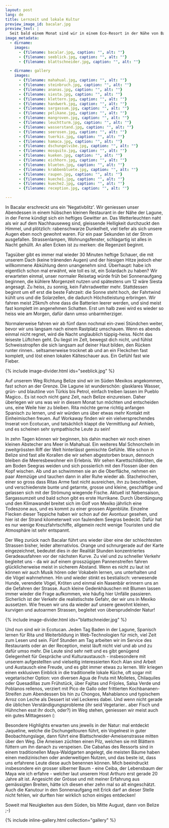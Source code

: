 ```yaml
---
layout: post
lang: de
title: Lernzeit und lokale Kultur
preview_image_id: bacalar.jpg
preview_text: |
  Seit bald einem Monat sind wir in einem Eco-Resort in der Nähe von Bacalar, wo wir gegen Kost und Logis mithelfen. Nach einigen Wochen Yucatan erradeln zu zweit ist jetzt die Gelegenheit für einen Kulturaustausch. Aber von vorne..
image_metadata:
  - dirname:
    images:
      - {filename: bacalar.jpg, caption: "", alt: ""}
      - {filename: seeblick.jpg, caption: "", alt: ""}
      - {filename: blattschneider.jpg, caption: "", alt: ""}

  - dirname: gallery
    images:
      - {filename: mahahual.jpg, caption: "", alt: ""}
      - {filename: steinbruch.jpg, caption: "", alt: ""}
      - {filename: ananas.jpg, caption: "", alt: ""}
      - {filename: siesta.jpg, caption: "", alt: ""}
      - {filename: klettern.jpg, caption: "", alt: ""}
      - {filename: handwerk.jpg, caption: "", alt: ""}
      - {filename: sargassum.jpg, caption: "", alt: ""}
      - {filename: pelikane.jpg, caption: "", alt: ""}
      - {filename: mangroven.jpg, caption: "", alt: ""}
      - {filename: leuchtturm.jpg, caption: "", alt: ""}
      - {filename: wasserstand.jpg, caption: "", alt: ""}
      - {filename: seerosen.jpg, caption: "", alt: ""}
      - {filename: tuerkis.jpg, caption: "", alt: ""}
      - {filename: hamaca.jpg, caption: "", alt: ""}
      - {filename: dschungelvibe.jpg, caption: "", alt: ""}
      - {filename: mosquito.jpg, caption: "", alt: ""}
      - {filename: kueken.jpg, caption: "", alt: ""}
      - {filename: eichhorn.jpg, caption: "", alt: ""}
      - {filename: blueten.jpg, caption: "", alt: ""}
      - {filename: krabbenbluete.jpg, caption: "", alt: ""}
      - {filename: raupen.jpg, caption: "", alt: ""}
      - {filename: kueche1.jpg, caption: "", alt: ""}
      - {filename: kueche2.jpg, caption: "", alt: ""}
      - {filename: reception.jpg, caption: "", alt: ""}

---
```


In Bacalar erschreckt uns ein 'Negativblitz'. Wir geniessen unser Abendessen in einem hübschen kleinen Restaurant in der Nähe der Lagune, in der Ferne kündigt sich ein heftiges Gewitter an. Das Wetterleuchten naht als wir auf dem Nachhauseweg sind, gleissende Helligkeit durchzuckt den Himmel, und plötzlich: rabenschwarze Dunkelheit, viel tiefer als sich unsere Augen eben noch gewohnt waren. Für ein paar Sekunden ist der Strom ausgefallen. Strassenlampen, Wohnungsfenster, schlagartig ist alles in Nacht gehüllt. An allen Ecken ist zu merken: die Regenzeit beginnt.

Tagsüber gibt es immer mal wieder 30 Minuten heftige Schauer, die mit unserem Dach (keine tränenden Augen) und der hiesigen Hitze jedoch eher willkommene Abkühlung denn unangenehm sind. Überhaupt: habe ich eigentlich schon mal erwähnt, wie toll es ist, ein Solardach zu haben? Wir erwarteten einmal, unser normaler Reisetag würde früh bei Sonnenaufgang beginnen, die kühlere Morgenzeit nutzen und spätestens um 12 wäre Siesta angesagt. Zu heiss, zu sonnig, kein Fahrradwetter mehr. Stattdessen beginnt um elf erst die beste Fahrzeit: die Sonne steht hoch, der Fahrtwind kühlt uns und die Solarzellen, die dadurch Höchstleistung erbringen. Wir fahren meist 25km/h ohne dass die Batterien leerer werden, und sind meist fast komplett im angenehmen Schatten. Erst um halb zwei wird es wieder so heiss wie am Morgen, dafür dann umso unbarmherziger.

Normalerweise fahren wir ab fünf dann nochmal ein-zwei Stündchen weiter, bevor wir uns langsam nach einem Rastplatz umschauen. Wenn es abends einmal nicht regnet, wird die Nacht unglaublich tüppig-heiss. Nicht das leiseste Lüftchen geht. Du liegst im Zelt, bewegst dich nicht, und fühlst Schweisstropfen die sich langsam auf deiner Haut bilden, den Rücken runter rinnen.. seltsamerweise trocknet ab und an ein Fleckchen fast komplett, und löst einen lokalen Kälteschauer aus. Ein Gefühl fast wie Fieber. 

{% include image-divider.html ids="seeblick.jpg" %}

Auf unserem Weg Richtung Belize sind wir im Süden Mexikos angekommen, fast schon an der Grenze. Die Lagune ist wunderschön: glasklares Wasser, grün- und blautöne von Türkis bis Petrol, einfach treiben lassen im Pueblo Magico.. Es ist noch nicht ganz Zeit, nach Belize einzureisen. Daher überlegen wir uns was wir in diesem Monat tun möchten und entscheiden uns, eine Weile hier zu bleiben. Rita möchte gerne richtig anfangen Spanisch zu lernen, und wir würden uns über etwas mehr Kontakt mit Einheimischen freuen. Auf Workaway finden wir ein vielversprechendes Inserat von Ecotucan, und tatsächlich klappt die Vermittlung auf Anhieb, und es scheinen sehr sympathische Leute zu sein!

In zehn Tagen können wir beginnen, bis dahin machen wir noch einen kleinen Abstecher ans Meer in Mahahual. Ein weiteres Mal Schnorcheln im zweitgrössten Riff der Welt hinterlässt gemischte Gefühle. Wie schon in Belize sind fast alle Korallen die wir sehen abgestorben braun, dennoch bleiben die Meeresbewohner ein Erlebnis. Wir sehen Karettschildkröten, die am Boden Seegras weiden und sich possierlich mit den Flossen über den Kopf wischen. Ab und an schwimmen sie an die Oberfläche, nehmen ein paar Atemzüge und tauchen dann in aller Ruhe wieder ab. Stachelrochen, einer so gross dass Ritas Arme fast nicht ausreichen, ihn zu beschreiben, und verschiedenste bunte und getarnte, grosse und kleine, geschäftige und gelassen sich mit der Strömung wiegende Fische. Aktuell ist Nebensaison, Sargassumzeit und bald schon gibt es erste Hurrikane. Durch Überdüngung und den Klimawandel breitet sich im Golf von Mexiko jährlich eine Todeszone aus, und es kommt zu einer grossen Algenblüte. Einzelne Flecken dieser Teppiche haben wir schon auf der Avontuur gesehen, und hier ist der Strand kilometerweit von faulendem Seegras bedeckt. Dafür hat es nur wenige Kreuzfahrtschiffe, allgemein recht wenige Touristen und die Atmosphäre ist sehr entspannt.

Der Weg zurück nach Bacalar führt uns wieder über eine der schlechtesten Strassen bisher, leider alternativlos. Orange und schnurgerade auf der Karte eingezeichnet, bedeutet dies in der Realität Stunden konzentriertes Geradeausfahren vor der nächsten Kurve. Zu viel und zu schneller Verkehr begleitet uns - da wir auf einem grosszügigen Pannenstreifen fahren glücklicherweise meist in sicherem Abstand. Wenn es nicht zu laut ist können wir auch Musik hören oder Vokabeln lernen, uns unterhalten und die Vögel wahrnehmen. Hin und wieder stinkt es bestialisch: verwesende Hunde, verendete Vögel, Kröten und einmal ein Nasenbär erinnern uns an die Gefahren der Strasse. Auch kleine Gedenkhäuschen mit Blumen lassen immer wieder die Frage aufkommen, wie häufig hier Unfälle passieren. Sicherlich ist der Verkehr die realistischste Gefahr, der wir uns in Mexiko aussetzen. Wie freuen wir uns da wieder auf unsere gewohnt kleinen, kurvigen und autoarmen Strassen, begleitet von übersprudelnder Natur!

{% include image-divider.html ids="blattschneider.jpg" %}

Und nun sind wir in Ecotucan. Jeden Tag Baden in der Lagune, Spanisch lernen für Rita und Weiterbildung in Web-Technologien für mich, viel Zeit zum Lesen und sein. Fünf Stunden am Tag arbeiten wir im Service des Restaurants oder an der Reception, meist läuft nicht viel und ab und zu dafür umso mehr. Die Leute sind sehr nett und es gibt genügend Gelegenheit für Gespräche und Kulturaustausch - insbesondere mit unserem aufgestellten und vielseitig interessierten Koch Alan sind Arbeit und Austausch eine Freude, und es gibt immer etwas zu lernen. Wir kriegen einen exklusiven Einblick in die traditionelle lokale Küche, oft sogar mit vegetarischer Option: von diversen Agua de Fruta mit Molletes, Chilaquiles oder Quesadillas zum Frühstück, über Fajitas und Frijoles, Salsa Verde und Poblanos rellenos, verziert mit Pico de Gallo oder frittierten Kochbananen-Streifen zum Abendessen bis hin zu Chongos, Mahablanco und typischem Arroz con Leche als Dessert ist viel Leckeres dabei. Und wenn nicht gerade die üblichen Verständigungsprobleme (ihr seid Vegetarier.. aber Fisch und Hühnchen esst ihr doch, oder?) im Weg stehen, geniessen wir meist auch ein gutes Mittagessen (:

Besondere Highlights erwarten uns jeweils in der Natur: mal entdeckt Jaqueline, welche die Dschungeltouren führt, ein Vogelnest in guter Beobachtungslage, dann führt eine Blattschneider-Ameisenstrasse mitten über den Weg. Die Ameisen züchten einen Pilz, welchen sie mit Blättern füttern um ihn danach zu verspeisen. Die Cabañas des Ressorts sind in einem traditionellen Maya-Waldgarten angelegt, die meisten Bäume haben einen medizinischen oder anderweitigen Nutzen, und das beste ist, dass uns erfahrene Leute diese auch benennen können. Mich beeindruckt insbesondere ein grosser silberner Baum - eine Ceiba, der Lebensbaum der Maya wie ich erfahre  - welcher laut unserem Host Arthuro erst gerade 20 Jahre alt ist. Angesicht der Grösse und mit meiner Erfahrung aus gemässigten Breiten, hätte ich diesen eher zehn mal so alt eingeschätzt. Auch die Kanutour in den Sonnenaufgang mit Erick darf an dieser Stelle nicht fehlen, wir durften hier wirklich schon einiges entdecken!

Soweit mal Neuigkeiten aus dem Süden, bis Mitte August, dann von Belize ;-)

{% include inline-gallery.html collection="gallery" %}